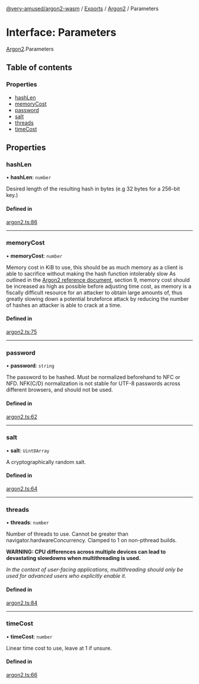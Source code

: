 [@very-amused/argon2-wasm](../README.md) / [Exports](../modules.md) / [Argon2](../modules/Argon2.md) / Parameters

# Interface: Parameters

[Argon2](../modules/Argon2.md).Parameters

## Table of contents

### Properties

- [hashLen](Argon2.Parameters.md#hashlen)
- [memoryCost](Argon2.Parameters.md#memorycost)
- [password](Argon2.Parameters.md#password)
- [salt](Argon2.Parameters.md#salt)
- [threads](Argon2.Parameters.md#threads)
- [timeCost](Argon2.Parameters.md#timecost)

## Properties

### hashLen

• **hashLen**: `number`

Desired length of the resulting hash in bytes (e.g 32 bytes for a 256-bit key.)

#### Defined in

[argon2.ts:86](https://github.com/very-amused/argon2-wasm/blob/baab309/src/argon2.ts#L86)

___

### memoryCost

• **memoryCost**: `number`

Memory cost in KiB to use,
this should be as much memory as a client is able to sacrifice without making the hash function intolerably slow
As outlined in the [Argon2 reference document](https://github.com/P-H-C/phc-winner-argon2/blob/master/argon2-specs.pdf), section 9,
memory cost should be increased as high as possible before adjusting time cost,
as memory is a fiscally difficult resource for an attacker to obtain large amounts of, thus greatly slowing down a potential bruteforce attack
by reducing the number of hashes an attacker is able to crack at a time.

#### Defined in

[argon2.ts:75](https://github.com/very-amused/argon2-wasm/blob/baab309/src/argon2.ts#L75)

___

### password

• **password**: `string`

The password to be hashed. Must be normalized beforehand to NFC or NFD. NFK(C/D) normalization is not stable for UTF-8 passwords across different browsers, and should not be used.

#### Defined in

[argon2.ts:62](https://github.com/very-amused/argon2-wasm/blob/baab309/src/argon2.ts#L62)

___

### salt

• **salt**: `Uint8Array`

A cryptographically random salt.

#### Defined in

[argon2.ts:64](https://github.com/very-amused/argon2-wasm/blob/baab309/src/argon2.ts#L64)

___

### threads

• **threads**: `number`

Number of threads to use. Cannot be greater than navigator.hardwareConcurrency.
Clamped to 1 on non-pthread builds.

**WARNING: CPU differences across multiple devices can lead to devastating slowdowns when multithreading is used.**

*In the context of user-facing applications, multithreading should only be used for advanced users who explicitly enable it.*

#### Defined in

[argon2.ts:84](https://github.com/very-amused/argon2-wasm/blob/baab309/src/argon2.ts#L84)

___

### timeCost

• **timeCost**: `number`

Linear time cost to use, leave at 1 if unsure.

#### Defined in

[argon2.ts:66](https://github.com/very-amused/argon2-wasm/blob/baab309/src/argon2.ts#L66)
